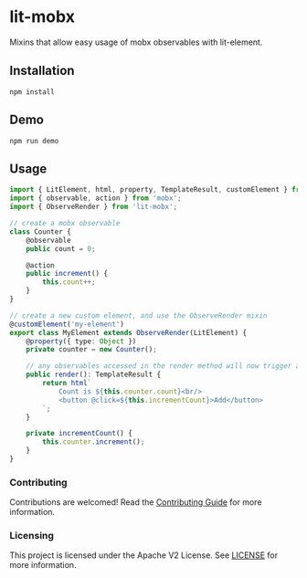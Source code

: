 lit-mobx
========

Mixins that allow easy usage of mobx observables with lit-element.

## Installation
```
npm install
```

## Demo
```
npm run demo
```

## Usage

```typescript
import { LitElement, html, property, TemplateResult, customElement } from 'lit-element';
import { observable, action } from 'mobx';
import { ObserveRender } from 'lit-mobx';

// create a mobx observable 
class Counter {
    @observable
    public count = 0;

    @action
    public increment() {
        this.count++;
    }
}

// create a new custom element, and use the ObserveRender mixin
@customElement('my-element')
export class MyElement extends ObserveRender(LitElement) {
    @property({ type: Object })
    private counter = new Counter();

    // any observables accessed in the render method will now trigger an update
    public render(): TemplateResult {
        return html`
            Count is ${this.counter.count}<br/>
            <button @click=${this.incrementCount}>Add</button>
        `;
    }

    private incrementCount() {
        this.counter.increment();
    }
}
```

### Contributing

Contributions are welcomed! Read the [Contributing Guide](./.github/CONTRIBUTING.md) for more information.

### Licensing

This project is licensed under the Apache V2 License. See [LICENSE](LICENSE) for more information.